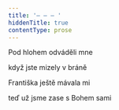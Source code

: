 ```yaml
---
title: '– – – '
hiddenTitle: true
contentType: prose
---
```


Pod hlohem odváděli mne

když jste mizely v bráně

Františka ještě mávala mi

teď už jsme zase s Bohem sami
